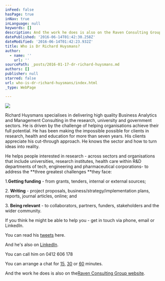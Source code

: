 ```yaml
---
inFeed: false
hasPage: true
inNav: true
inLanguage: null
keywords: []
description: And the work he does is also on the Raven Consulting Group website.
datePublished: '2016-06-14T01:42:30.258Z'
dateModified: '2016-06-14T01:42:23.932Z'
title: Who is Dr Richard Huysmans?
author:
  - name: ''
    url: ''
sourcePath: _posts/2016-01-17-dr-richard-huysmans.md
authors: []
publisher: null
starred: false
url: who-is-dr-richard-huysmans/index.html
_type: WebPage

---
```

![](https://s3-us-west-2.amazonaws.com/the-grid-img/p/132c603faa6146ae6e908bbb827a0ff28271d11e.jpg)

Richard Huysmans specialises in delivering high quality Business Analytics and Management Consulting in the research, university and government sectors. He is driven by the challenge of helping organisations achieve their full potential. He has been making the impossible possible for clients in research, health and education for more than seven years. His clients appreciate his cut-through approach. He knows the sector and how to turn ideas into reality.

He helps people interested in research - across sectors and organisations that include universities, research institutes, health care within R&D departments of tech, engineering and pharmaceutical corporations- to address the **three greatest challenges **they face:

1\.**Getting funding** - from grants, tenders, internal or external sources;

2\. **Writing** - project proposals, business/strategy/implementation plans, reports, journal articles, online; and

3\. **Being relevant** - to collaborators, partners, funders, stakeholders and the wider community.

If you think he might be able to help you - get in touch via phone, email or LinkedIn.

You can read his [tweets][0] here.

And he's also on [LinkedIn][1].

You can call him on 0412 606 178

You can arrange a chat for [15][2], [30][3] or [60][4] minutes.

And the work he does is also on the[Raven Consulting Group website][5].

[0]: https://twitter.com/RichardHuysmans
[1]: https://www.linkedin.com/in/richardhuysmans
[2]: https://www.timetrade.com/app/td-2610605/workflows/xxb2k/schedule/welcome?wfsid=b07a7e16-baba97f6-b07a7e11-baba97f6-00000002-ht0li2cd548atkd6fdfbo2epipo0v52g&view=full&fs=1
[3]: https://www.timetrade.com/app/td-2610605/workflows/g8dqm/schedule/welcome?wfsid=b07a7e16-baba97f6-b07a7e17-baba97f6-00000002-tet3rknptvgdidpnf2ccnhvhpkohvlut&view=full&fs=1
[4]: https://www.timetrade.com/app/td-2610605/workflows/1h34r/schedule/welcome?wfsid=b07a7e14-baba97f6-b07a7e16-baba97f6-00000002-f5jn4trarbusboinmh7u2otsod6ha18q&view=full&fs=1
[5]: www.ravencg.com.au